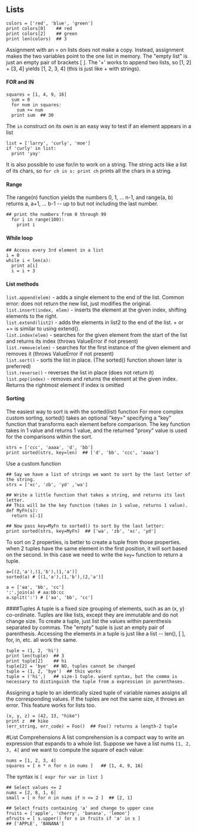 ## Lists

```
colors = ['red', 'blue', 'green']
print colors[0]    ## red
print colors[2]    ## green
print len(colors)  ## 3
```

Assignment with an = on lists does not make a copy. Instead, assignment makes the two variables point to the one list in memory.
The "empty list" is just an empty pair of brackets [ ]. The '+' works to append two lists, so
 [1, 2] + [3, 4] yields [1, 2, 3, 4] (this is just like + with strings).
 
 #### FOR and IN
```
squares = [1, 4, 9, 16]
  sum = 0
  for num in squares:
    sum += num
  print sum  ## 30
```

The `in` construct on its own is an easy way to test if an element appears in a list
```
list = ['larry', 'curly', 'moe']
if 'curly' in list:
  print 'yay'
```

It is also possible to use for/in to work on a string.
The string acts like a list of its chars, so `for ch in s: print ch` prints all the chars in a string.

#### Range
The range(n) function yields the numbers 0, 1, ... n-1, and range(a, b) returns a, a+1, ... b-1 -- up to
 but not including the last number.

```
## print the numbers from 0 through 99
  for i in range(100):
    print i
```

#### While loop
```
## Access every 3rd element in a list
i = 0
while i < len(a):
  print a[i]
  i = i + 3
```

#### List methods

`list.append(elem)` - adds a single element to the end of the list. Common error: does not return the new list, just modifies the original.  
`list.insert(index, elem)` - inserts the element at the given index, shifting elements to the right.  
`list.extend(list2)` - adds the elements in list2 to the end of the list. + or += is similar to using extend().  
`list.index(elem)` - searches for the given element from the start of the list and returns its index (throws ValueError if not present)  
`list.remove(elem)` - searches for the first instance of the given element and removes it (throws ValueError if not present)  
`list.sort()` - sorts the list in place. (The sorted() function shown later is preferred)  
`list.reverse()` - reverses the list in place (does not return it)  
`list.pop(index)` - removes and returns the element at the given index. Returns the rightmost element if index is omitted  

#### Sorting
The easiest way to sort is with the sorted(list) function
For more complex custom sorting, sorted() takes an optional "key=" specifying a "key" function that transforms each element before comparison.
The key function takes in 1 value and returns 1 value, and the returned "proxy" value is used for the comparisons within the sort.
```
strs = ['ccc', 'aaaa', 'd', 'bb']
print sorted(strs, key=len)  ## ['d', 'bb', 'ccc', 'aaaa']
```

Use a custom function
```
## Say we have a list of strings we want to sort by the last letter of the string.
strs = ['xc', 'zb', 'yd' ,'wa']

## Write a little function that takes a string, and returns its last letter.
## This will be the key function (takes in 1 value, returns 1 value).
def MyFn(s):
  return s[-1]

## Now pass key=MyFn to sorted() to sort by the last letter:
print sorted(strs, key=MyFn)  ## ['wa', 'zb', 'xc', 'yd']
```

To sort on 2 properties, is better to create a tuple from those properties.
when 2 tuples have the same element in the first position, it will sort based on the second.
In this case we need to write the `key=` function to return a tuple.
```
a=[(2,'a'),(1,'b'),(1,'a')]
sorted(a) # [(1,'a'),(1,'b'),(2,'a')]
```

```
a = ['aa', 'bb', 'cc']
':'.join(a) # aa:bb:cc
a.split(':') # ['aa', 'bb', 'cc']
```

####Tuples
A tuple is a fixed size grouping of elements, such as an (x, y) co-ordinate.
Tuples are like lists, except they are immutable and do not change size.
To create a tuple, just list the values within parenthesis separated by commas. The "empty" tuple is just an empty pair
 of parenthesis. Accessing the elements in a tuple is just like a list -- len(), [ ], for, in, etc. all work the same.
```
tuple = (1, 2, 'hi')
print len(tuple)  ## 3
print tuple[2]    ## hi
tuple[2] = 'bye'  ## NO, tuples cannot be changed
tuple = (1, 2, 'bye')  ## this works
tuple = ('hi',)   ## size-1 tuple. wierd syntax, but the comma is necessary to distinguish the tuple from a expression in parentheses.
```

Assigning a tuple to an identically sized tuple of variable names assigns all the corresponding values.
If the tuples are not the same size, it throws an error. This feature works for lists too.
```
(x, y, z) = (42, 13, "hike")
print z  ## hike
(err_string, err_code) = Foo()  ## Foo() returns a length-2 tuple
```

#List Comprehensions
A list comprehension is a compact way to write an expression that expands to a whole list.
Suppose we have a list nums `[1, 2, 3, 4]` and we want to compute the square of each value:
```
nums = [1, 2, 3, 4]
squares = [ n * n for n in nums ]   ## [1, 4, 9, 16]
```
The syntax is `[ expr for var in list ]`

```
## Select values <= 2
nums = [2, 8, 1, 6]
small = [ n for n in nums if n <= 2 ]  ## [2, 1]

## Select fruits containing 'a' and change to upper case
fruits = ['apple', 'cherry', 'banana', 'lemon']
afruits = [ s.upper() for s in fruits if 'a' in s ]
## ['APPLE', 'BANANA']
```